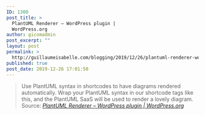 ```yaml
---
ID: 1300
post_title: >
  PlantUML Renderer – WordPress plugin |
  WordPress.org
author: gicomadmin
post_excerpt: ""
layout: post
permalink: >
  http://guillaumeisabelle.com/blogging/2019/12/26/plantuml-renderer-wordpress-plugin-wordpress-org/
published: true
post_date: 2019-12-26 17:01:50
---
```

> Use PlantUML syntax in shortcodes to have diagrams rendered automatically. Wrap your PlantUML syntax in our shortcode tags like this, and the PlantUML SaaS will be used to render a lovely diagram. Source: *[PlantUML Renderer – WordPress plugin | WordPress.org][1]*

 [1]: https://wordpress.org/plugins/plantuml-renderer/